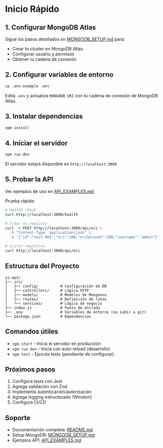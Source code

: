 # Inicio Rápido

## 1. Configurar MongoDB Atlas

Sigue los pasos detallados en [MONGODB_SETUP.md](./MONGODB_SETUP.md) para:

- Crear tu cluster en MongoDB Atlas
- Configurar usuario y permisos
- Obtener tu cadena de conexión

## 2. Configurar variables de entorno

```bash
cp .env.example .env
```

Edita `.env` y actualiza `MONGODB_URI` con tu cadena de conexión de MongoDB Atlas.

## 3. Instalar dependencias

```bash
npm install
```

## 4. Iniciar el servidor

```bash
npm run dev
```

El servidor estará disponible en `http://localhost:3000`

## 5. Probar la API

Ver ejemplos de uso en [API_EXAMPLES.md](./API_EXAMPLES.md)

Prueba rápida:

```bash
# Health check
curl http://localhost:3000/health

# Crear un registro
curl -X POST http://localhost:3000/api/ori \
  -H "Content-Type: application/json" \
  -d '{"id":"test-001","ori":100,"oriSeconds":200,"username":"admin"}'

# Listar registros
curl http://localhost:3000/api/ori
```

## Estructura del Proyecto

```text
si-api/
├── src/
│   ├── config/          # Configuración de DB
│   ├── controllers/     # Lógica HTTP
│   ├── models/          # Modelos de Mongoose
│   ├── routes/          # Definición de rutas
│   └── services/        # Lógica de negocio
├── index.js             # Punto de entrada
├── .env                 # Variables de entorno (no subir a git)
└── package.json         # Dependencias
```

## Comandos útiles

- `npm start` - Inicia el servidor en producción
- `npm run dev` - Inicia con auto-reload (desarrollo)
- `npm test` - Ejecuta tests (pendiente de configurar)

## Próximos pasos

1. Configura tests con Jest
2. Agrega validación con Zod
3. Implementa autenticación/autorización
4. Agrega logging estructurado (Winston)
5. Configura CI/CD

## Soporte

- Documentación completa: [README.md](./README.md)
- Setup MongoDB: [MONGODB_SETUP.md](./MONGODB_SETUP.md)
- Ejemplos API: [API_EXAMPLES.md](./API_EXAMPLES.md)
